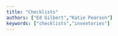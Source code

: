 ```yaml
---
title: "Checklists"
authors: ["Ed Gilbert","Katie Pearson"]
keywords: ["checklists","inventories"]
---
```

